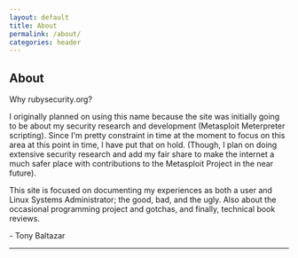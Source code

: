 ```yaml
---
layout: default
title: About
permalink: /about/
categories: header
---
```


## About

Why rubysecurity.org?

I originally planned on using this name because the site was initially going to be about my security research and development (Metasploit Meterpreter scripting). Since I'm pretty constraint in time at the moment to focus on this area at this point in time, I have put that on hold. (Though, I plan on doing extensive security research and add my fair share to make the internet a much safer place with contributions to the Metasploit Project in the near future).

This site is focused on documenting my experiences as both a user and Linux Systems Administrator; the good, bad, and the ugly. Also about the occasional programming project and gotchas, and finally, technical book reviews.

\- Tony Baltazar

<hr>
